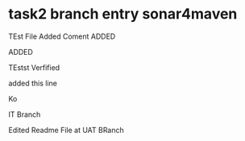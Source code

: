 # task2 branch entry  sonar4maven

TEst File
Added Coment ADDED 

ADDED

TEstst
Verfified 

added this line


Ko




IT Branch 







Edited Readme File at UAT BRanch 
